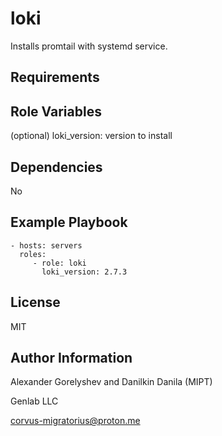 loki
=========

Installs promtail with systemd service.

Requirements
------------

Role Variables
--------------

(optional)
loki_version: version to install

Dependencies
------------

No

Example Playbook
----------------

    - hosts: servers
      roles:
         - role: loki
           loki_version: 2.7.3

License
-------

MIT

Author Information
------------------

Alexander Gorelyshev and Danilkin Danila (MIPT)

Genlab LLC

corvus-migratorius@proton.me
